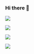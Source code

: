 ### Hi there 👋



![](https://github-readme-stats.vercel.app/api?username=DivyamSamarwal&theme=dark)

![](https://github-readme-streak-stats.herokuapp.com/?user=DivyamSamarwal&theme=dark)

![](https://github-readme-stats.vercel.app/api/top-langs/?username=DivyamSamarwal&theme=dark&layout=compact)

![](https://komarev.com/ghpvc/?username=DivyamSamarwal)

